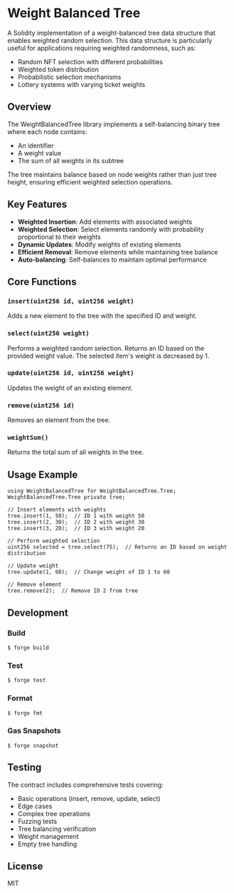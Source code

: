 # Weight Balanced Tree

A Solidity implementation of a weight-balanced tree data structure that enables weighted random selection. This data structure is particularly useful for applications requiring weighted randomness, such as:

- Random NFT selection with different probabilities
- Weighted token distribution
- Probabilistic selection mechanisms
- Lottery systems with varying ticket weights

## Overview

The WeightBalancedTree library implements a self-balancing binary tree where each node contains:

- An identifier
- A weight value
- The sum of all weights in its subtree

The tree maintains balance based on node weights rather than just tree height, ensuring efficient weighted selection operations.

## Key Features

- **Weighted Insertion**: Add elements with associated weights
- **Weighted Selection**: Select elements randomly with probability proportional to their weights
- **Dynamic Updates**: Modify weights of existing elements
- **Efficient Removal**: Remove elements while maintaining tree balance
- **Auto-balancing**: Self-balances to maintain optimal performance

## Core Functions

### `insert(uint256 id, uint256 weight)`

Adds a new element to the tree with the specified ID and weight.

### `select(uint256 weight)`

Performs a weighted random selection. Returns an ID based on the provided weight value. The selected item's weight is decreased by 1.

### `update(uint256 id, uint256 weight)`

Updates the weight of an existing element.

### `remove(uint256 id)`

Removes an element from the tree.

### `weightSum()`

Returns the total sum of all weights in the tree.

## Usage Example

```solidity
using WeightBalancedTree for WeightBalancedTree.Tree;
WeightBalancedTree.Tree private tree;

// Insert elements with weights
tree.insert(1, 50);  // ID 1 with weight 50
tree.insert(2, 30);  // ID 2 with weight 30
tree.insert(3, 20);  // ID 3 with weight 20

// Perform weighted selection
uint256 selected = tree.select(75);  // Returns an ID based on weight distribution

// Update weight
tree.update(1, 60);  // Change weight of ID 1 to 60

// Remove element
tree.remove(2);  // Remove ID 2 from tree
```

## Development

### Build

```shell
$ forge build
```

### Test

```shell
$ forge test
```

### Format

```shell
$ forge fmt
```

### Gas Snapshots

```shell
$ forge snapshot
```

## Testing

The contract includes comprehensive tests covering:

- Basic operations (insert, remove, update, select)
- Edge cases
- Complex tree operations
- Fuzzing tests
- Tree balancing verification
- Weight management
- Empty tree handling

## License

MIT
